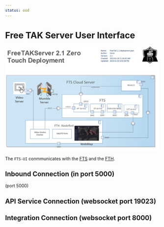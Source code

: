 ```yaml
---
status: ood
---
```


# Free TAK Server User Interface


![image](../images/zero-touch-deply-default.png)


The `FTS-UI` conmmunicates with 
the [FTS](fts-core-server) and 
the [FTH](fts-helper-server.md).

## Inbound Connection (in port 5000)

(port 5000)

## API Service Connection (websocket port 19023)


## Integration Connection (websocket port 8000)





